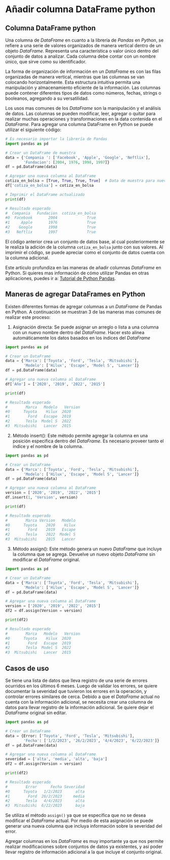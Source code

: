 # Añadir columna DataFrame python

## Columna DataFrame python

Una columna de _DataFrame_ en cuanto a la librería de _Pandas_ en _Python_, se refiere a una serie de valores organizados de manera vertical dentro de un objeto _DataFrame_. Representa una característica o valor único dentro del conjunto de datos a analizar. Cada columna debe contar con un nombre único, que sirve como su identificador. 

La forma de organización de información en un _DataFrame_ es con las filas organizadas de manera vertical, mientras que las columnas se van colocando horizontalmente. Esta estructura intuitiva permita una manipulación y almacenamiento eficiente de la información. Las columnas puede contener diferentes tipos de datos como números, fechas, strings o booleanos, agregando a su versatilidad.

Los usos mas comunes de los _DataFrame_ son la manipulación y el análisis de datos. Las columnas se pueden modificar, leer, agregar o quitar para realizar muchas operaciones y transformaciones en la data contenida en el _DataFrame_.
Para agregar una columna DataFrame en Python se puede utilizar el siguiente código:

```py
# Es necesario importar la librería de Pandas
import pandas as pd

# Crear un DataFrame de muestra
data = {'Compania ': ['Facebook', 'Apple', 'Google', 'Neftlix'],
        'Fundacion': [2004, 1976, 1998, 1997]}
df = pd.DataFrame(data)

# Agregar una nueva columna al DataFrame
cotiza_en_bolsa = [True, True, True, True]  # Data de muestra para nueva columna
df['cotiza_en_bolsa'] = cotiza_en_bolsa

# Imprimir el DataFrame actualizado
print(df)

# Resultado esperado
#  Compania   Fundacion  cotiza_en_bolsa
#0  Facebook       2004             True
#1     Apple       1976             True
#2    Google       1998             True
#3   Neftlix       1997             True

```

El código anterior crea un conjunto de datos base, al cual posteriormente se le realiza la adición de la columna ```cotiza_en_bolsa``` junto con sus valores. Al imprimir el código, se puede apreciar como el conjunto de datos cuenta con la columna adicional.

Este articulo profundiza en las maneras de añadir columnas _DataFrame_ en Python. Si quieres mas información de cómo utilizar Pandas en otras aplicaciones, puedes ir a: [Tutorial de Python Pandas]( https://4geeks.com/es/interactive-exercise/tutorial-pandas-para-machine-learning).

## Maneras de agregar DataFrames en Python
Existen diferentes formas de agregar columnas a un _DataFrame_ de Pandas en Python. A continuación se muestran 3 de las maneras mas comunes de realizar este proceso:
1.	Asignación directa: Se puede asignar un arreglo o lista a una columna con un nuevo nombre dentro del _DataFrame_. Hacer esto alinea automáticamente los datos basados en los índices del _DataFrame_
```py
import pandas as pd

# Crear un DataFrame 
data = {'Marca': ['Toyota', 'Ford', 'Tesla', 'Mitsubishi'],
        'Modelo': ['Hilux', 'Escape', 'Model S', 'Lancer']}
df = pd.DataFrame(data)

# Agregar una nueva columna al DataFrame
df['Año'] = ['2020', '2019', '2022', '2015']

print(df)

# Resultado esperado
#        Marca   Modelo   Version
#0      Toyota    Hilux  2020
#1        Ford   Escape  2019
#2       Tesla  Model S  2022
#3  Mitsubishi   Lancer  2015
```
2.	Método insert(): Este método permite agregar la columna en una posición especifica dentro del _DataFrame_. Es necesario proveer tanto el índice y el nombre de la columna.
```py
import pandas as pd

# Crear un DataFrame 
data = {'Marca': ['Toyota', 'Ford', 'Tesla', 'Mitsubishi'],
        'Modelo': ['Hilux', 'Escape', 'Model S', 'Lancer']}
df = pd.DataFrame(data)

# Agregar una nueva columna al DataFrame
version = ['2020', '2019', '2022', '2015']
df.insert(1, 'Version', version)

print(df)

# Resultado esperado
#        Marca Version   Modelo
#0      Toyota    2020    Hilux
#1        Ford    2019   Escape
#2       Tesla    2022  Model S
#3  Mitsubishi    2015   Lancer
```
3.	Método assign(): Este método genera un nuevo _DataFrame_ que incluye la columna que se agrega. Devuelve un nuevo objeto _DataFrame_ sin modificar el _DataFrame_ original.
```py
import pandas as pd

# Crear un DataFrame 
data = {'Marca': ['Toyota', 'Ford', 'Tesla', 'Mitsubishi'],
        'Modelo': ['Hilux', 'Escape', 'Model S', 'Lancer']}
df = pd.DataFrame(data)

# Agregar una nueva columna al DataFrame
version = ['2020', '2019', '2022', '2015']
df2 = df.assign(Version = version)

print(df2)

# Resultado esperado
#        Marca   Modelo   Version
#0      Toyota    Hilux  2020
#1        Ford   Escape  2019
#2       Tesla  Model S  2022
#3  Mitsubishi   Lancer  2015
```
## Casos de uso
Se tiene una lista de datos que lleva registro de una serie de errores ocurridos en los últimos 6 meses. Luego de validar los errores, se quiere documentar la severidad que tuvieron los errores en la operación, y controlar errores similares de cerca. Debido a que el _DataFrame_ actual no cuenta con la información adicional, se necesita crear una columna de datos para llevar registro de la información adicional.
Se quiere dejar el _DataFrame_ original sin editar.
```py
import pandas as pd

# Crear un DataFrame 
data = {Error: ['Toyota', 'Ford', 'Tesla', 'Mitsubishi'],
        'Fecha': ['1/2/2023', '26/2/2023', '4/4/2023', '6/22/2023']}
df = pd.DataFrame(data)

# Agregar una nueva columna al DataFrame
severidad = ['alta', 'media', 'alta', 'baja']
df2 = df.assign(Version = version)

print(df2)

# Resultado esperado
#        Error      Fecha Severidad
#0      Toyota   1/2/2023      alta
#1        Ford  26/2/2023     media
#2       Tesla   4/4/2023      alta
#3  Mitsubishi  6/22/2023      baja
```
Se utiliza el método ```assign()``` ya que se especifica que no se desea modificar el _DataFrame_ actual.
Por medio de esta asignación se puede generar una nueva columna que incluya información sobre la severidad del error.

Agregar columnas en los _DataFrame_ es muy importante ya que nos permite realizar modificaciones sobre conjuntos de datos ya existentes, y así poder llevar registro de información adicional a la que incluye el conjunto original.

